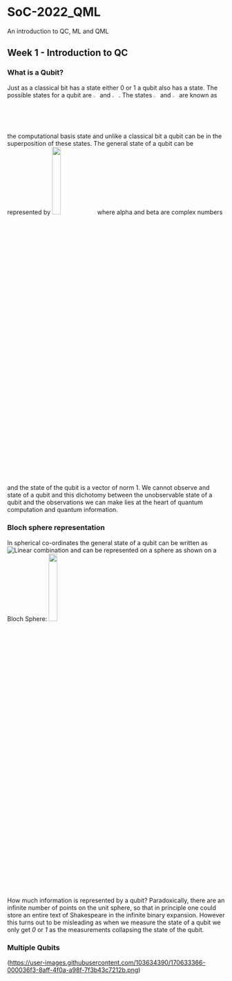 # SoC-2022_QML
An introduction to QC, ML and QML

## Week 1 - Introduction to QC
### What is a Qubit?
Just as a classical bit has a state either 0 or 1 a qubit also has a state. The possible states for a qubit are  <img src="https://user-images.githubusercontent.com/95964330/164874781-7c8f5ff1-5a00-496c-8f3c-0c8a34f5fea6.png" width=2.2% height=2.2%> and <img src="https://user-images.githubusercontent.com/95964330/164912039-69f001dd-55f6-45e6-9c87-9f276af6081b.png" width=2.2% height=2.2%> . The states <img src="https://user-images.githubusercontent.com/95964330/164874781-7c8f5ff1-5a00-496c-8f3c-0c8a34f5fea6.png" width=2.2% height=2.2%> and <img src="https://user-images.githubusercontent.com/95964330/164912039-69f001dd-55f6-45e6-9c87-9f276af6081b.png" width=2.2% height=2.2%> are known as the computational basis state and unlike a classical bit a qubit can be in the superposition of these states. 
The general state of a qubit can be represented by <img src="https://user-images.githubusercontent.com/95964330/164874629-662d2bef-87f2-4040-998a-5c9d68ef021c.png" width=20% height=20%> where alpha and beta are complex numbers and the state of the qubit is a vector of norm 1. We cannot observe and state of a qubit and this dichotomy between the unobservable state of a qubit and the observations we can make lies at the heart of quantum computation and quantum information. 
### Bloch sphere representation
In spherical co-ordinates the general state of a qubit can be written as ![Linear combination](https://user-images.githubusercontent.com/95964330/164911312-21d86906-97e0-4f2c-af14-f1f528ef83e5.png)
and can be represented on a sphere as shown on a Bloch Sphere:
<img src="https://user-images.githubusercontent.com/95964330/164911401-18eaa4fc-23b2-4623-a6f0-2630dfee2f4b.png" width=20% height=20%>

How much information is represented by a qubit? Paradoxically, there are an infinite number of points on the unit sphere, so that in principle one could store an entire text of Shakespeare in the infinite binary expansion. However this turns out to be misleading as when we measure the state of a qubit we only get _0_ or _1_ as the measurements collapsing the state of the qubit. 

### Multiple Qubits
 (https://user-images.githubusercontent.com/103634390/170633366-000036f3-8aff-4f0a-a98f-7f3b43c7212b.png)

